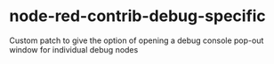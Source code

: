 # node-red-contrib-debug-specific
Custom patch to give the option of opening a debug console pop-out window for individual debug nodes
